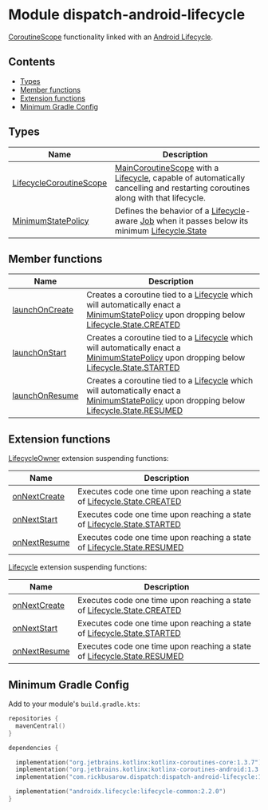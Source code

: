 # Module dispatch-android-lifecycle

[CoroutineScope] functionality linked with an [Android Lifecycle].

## Contents
<!--- TOC -->

* [Types](#types)
* [Member functions](#member-functions)
* [Extension functions](#extension-functions)
* [Minimum Gradle Config](#minimum-gradle-config)

<!--- END -->

## Types

| **Name**       | **Description**
| -------------  | --------------- |
| [LifecycleCoroutineScope] | [MainCoroutineScope] with a [Lifecycle], capable of automatically cancelling and restarting coroutines along with that lifecycle.
| [MinimumStatePolicy] | Defines the behavior of a [Lifecycle]-aware [Job] when it passes below its minimum [Lifecycle.State]

## Member functions

| **Name**          | **Description**
| -------------     | --------------- |
| [launchOnCreate]  | Creates a coroutine tied to a [Lifecycle] which will automatically enact a [MinimumStatePolicy] upon dropping below [Lifecycle.State.CREATED]
| [launchOnStart]   | Creates a coroutine tied to a [Lifecycle] which will automatically enact a [MinimumStatePolicy] upon dropping below [Lifecycle.State.STARTED]
| [launchOnResume]  | Creates a coroutine tied to a [Lifecycle] which will automatically enact a [MinimumStatePolicy] upon dropping below [Lifecycle.State.RESUMED]

## Extension functions

[LifecycleOwner] extension suspending functions:

| **Name**                                     | **Description**
| -------------------                          | ---------------
| [onNextCreate][LifecycleOwner.onNextCreate]  | Executes code one time upon reaching a state of [Lifecycle.State.CREATED]
| [onNextStart][LifecycleOwner.onNextStart]    | Executes code one time upon reaching a state of [Lifecycle.State.STARTED]
| [onNextResume][LifecycleOwner.onNextResume]  | Executes code one time upon reaching a state of [Lifecycle.State.RESUMED]

[Lifecycle] extension suspending functions:

| **Name**                                | **Description**
| -------------------                     | ---------------
| [onNextCreate][Lifecycle.onNextCreate]  | Executes code one time upon reaching a state of [Lifecycle.State.CREATED]
| [onNextStart][Lifecycle.onNextStart]    | Executes code one time upon reaching a state of [Lifecycle.State.STARTED]
| [onNextResume][Lifecycle.onNextResume]  | Executes code one time upon reaching a state of [Lifecycle.State.RESUMED]


## Minimum Gradle Config

Add to your module's `build.gradle.kts`:

``` kotlin
repositories {
  mavenCentral()
}

dependencies {

  implementation("org.jetbrains.kotlinx:kotlinx-coroutines-core:1.3.7")
  implementation("org.jetbrains.kotlinx:kotlinx-coroutines-android:1.3.7")
  implementation("com.rickbusarow.dispatch:dispatch-android-lifecycle:1.0.0-beta04")

  implementation("androidx.lifecycle:lifecycle-common:2.2.0")
}
```

<!--- MODULE dispatch-core-->
<!--- INDEX  -->
[MainCoroutineScope]: https://rbusarow.github.io/Dispatch/dispatch-core//dispatch.core/-main-coroutine-scope.html
<!--- MODULE dispatch-android-lifecycle-->
<!--- INDEX  -->
[LifecycleCoroutineScope]: https://rbusarow.github.io/Dispatch/dispatch-android-lifecycle//dispatch.android.lifecycle/-lifecycle-coroutine-scope/index.html
[MinimumStatePolicy]: https://rbusarow.github.io/Dispatch/dispatch-android-lifecycle//dispatch.android.lifecycle/-lifecycle-coroutine-scope/-minimum-state-policy/index.html
[launchOnCreate]: https://rbusarow.github.io/Dispatch/dispatch-android-lifecycle//dispatch.android.lifecycle/-lifecycle-coroutine-scope/launch-on-create.html
[launchOnStart]: https://rbusarow.github.io/Dispatch/dispatch-android-lifecycle//dispatch.android.lifecycle/-lifecycle-coroutine-scope/launch-on-start.html
[launchOnResume]: https://rbusarow.github.io/Dispatch/dispatch-android-lifecycle//dispatch.android.lifecycle/-lifecycle-coroutine-scope/launch-on-resume.html
[LifecycleOwner.onNextCreate]: https://rbusarow.github.io/Dispatch/dispatch-android-lifecycle//dispatch.android.lifecycle/androidx.lifecycle.-lifecycle-owner/on-next-create.html
[LifecycleOwner.onNextStart]: https://rbusarow.github.io/Dispatch/dispatch-android-lifecycle//dispatch.android.lifecycle/androidx.lifecycle.-lifecycle-owner/on-next-start.html
[LifecycleOwner.onNextResume]: https://rbusarow.github.io/Dispatch/dispatch-android-lifecycle//dispatch.android.lifecycle/androidx.lifecycle.-lifecycle-owner/on-next-resume.html
[Lifecycle.onNextCreate]: https://rbusarow.github.io/Dispatch/dispatch-android-lifecycle//dispatch.android.lifecycle/androidx.lifecycle.-lifecycle/on-next-create.html
[Lifecycle.onNextStart]: https://rbusarow.github.io/Dispatch/dispatch-android-lifecycle//dispatch.android.lifecycle/androidx.lifecycle.-lifecycle/on-next-start.html
[Lifecycle.onNextResume]: https://rbusarow.github.io/Dispatch/dispatch-android-lifecycle//dispatch.android.lifecycle/androidx.lifecycle.-lifecycle/on-next-resume.html
<!--- END -->
[Android Lifecycle]: https://developer.android.com/reference/androidx/lifecycle/Lifecycle.html
[CoroutineScope]: https://kotlin.github.io/kotlinx.coroutines/kotlinx-coroutines-core/kotlinx.coroutines/coroutine-scope.html
[Job]: https://kotlin.github.io/kotlinx.coroutines/kotlinx-coroutines-core/kotlinx.coroutines/-job/index.html
[Lifecycle.State.CREATED]: https://developer.android.com/reference/androidx/lifecycle/Lifecycle.State.html#CREATED
[Lifecycle.State.RESUMED]: https://developer.android.com/reference/androidx/lifecycle/Lifecycle.State.html#RESUMED
[Lifecycle.State.STARTED]: https://developer.android.com/reference/androidx/lifecycle/Lifecycle.State.html#STARTED
[Lifecycle.State]: https://developer.android.com/reference/androidx/lifecycle/Lifecycle.State.html
[Lifecycle]: https://developer.android.com/reference/androidx/lifecycle/Lifecycle.html
[LifecycleOwner]: https://developer.android.com/reference/androidx/lifecycle/LifecycleOwner.html
